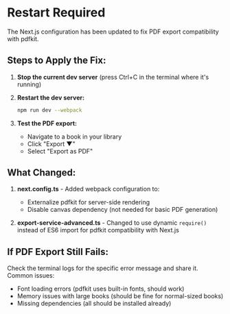 # Restart Required

The Next.js configuration has been updated to fix PDF export compatibility with pdfkit.

## Steps to Apply the Fix:

1. **Stop the current dev server** (press Ctrl+C in the terminal where it's running)

2. **Restart the dev server:**
   ```bash
   npm run dev --webpack
   ```

3. **Test the PDF export:**
   - Navigate to a book in your library
   - Click "Export ▼" 
   - Select "Export as PDF"

## What Changed:

1. **next.config.ts** - Added webpack configuration to:
   - Externalize pdfkit for server-side rendering
   - Disable canvas dependency (not needed for basic PDF generation)

2. **export-service-advanced.ts** - Changed to use dynamic `require()` instead of ES6 import for pdfkit compatibility with Next.js

## If PDF Export Still Fails:

Check the terminal logs for the specific error message and share it. Common issues:

- Font loading errors (pdfkit uses built-in fonts, should work)
- Memory issues with large books (should be fine for normal-sized books)
- Missing dependencies (all should be installed already)
